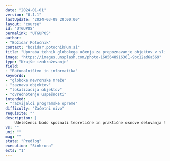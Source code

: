 ```yaml
---
date: "2024-01-01" 
version: "0.1.1"
lastUpdate: "2024-03-09 20:00:00"
layout: "course"
id: "UTGUPOS"
permalink: "UTGUPOS"
author:
- "Božidar Potočnik"
contact: "bozidar.potocnik@um.si"
title: "Uporaba tehnik globokega učenja za prepoznavanje objektov v slikah"
image: "https://images.unsplash.com/photo-1605648916361-9bc12ad6a569"
type: "Krajše izobraževanje"
field:
- "Računalništvo in informatika"
keywords:
- "globoke nevronske mreže"
- "zaznava objektov"
- "lokalizacija objektov"
- "ovrednotenje uspešnosti"
intended:
- "razvijalci programske opreme"
difficulty: "Začetni nivo"
requisite: ""
description: |
    Udeleženci bodo spoznali teoretične in praktične osnove delovanja ter uporabe globokih nevronskih mrež. Omejili se bodo na reševanje problemov zaznavanja in lokaliziranja objektov v digitalnih posnetkih. Naučili se bodo pripraviti učne podatke ter oceniti njihovo kvaliteto. S pomočjo učne množice bodo samostojno izvedli preprosto učenje globoke nevronske mreže. Iz nabora obstoječih arhitektur nevronskih mrež bodo zmožni izbrati najprimernejše za reševan problem. Razumeli bodo postopek učenja, ki ga bodo z najosnovnejšimi mehanizmi sposobni nadzorovati in prilagajati. Uspešnost učenja bodo ovrednotili z uveljavljenimi metrikami. Spoznali bodo še osnovne napotke za izboljšanje učenja nevronskih mrež. Naučeno globoko nevronsko mrežo bodo znali uporabiti za detektiranje in lokaliziranje objektov v poljubnih digitalnih posnetkih. Uspešnost delovanja nevronske mreže bodo ovrednotili kvalitativno in kvantitativno.
vs: ""
uni: ""
mag: ""
state: "Predlog"
execution: "Sinhrona"
ects: "1"
---
```

